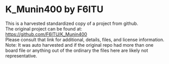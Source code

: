 
# K_Munin400 by F6ITU  
This is a harvested standardized copy of a project from github.  
The original project can be found at:  
https://github.com/F6ITU/K_Munin400  
Please consult that link for additional, details, files, and license information.  
Note: It was auto harvested and if the original repo had more than one board file or anything out of the ordinary the files here are likely not representative.  
    